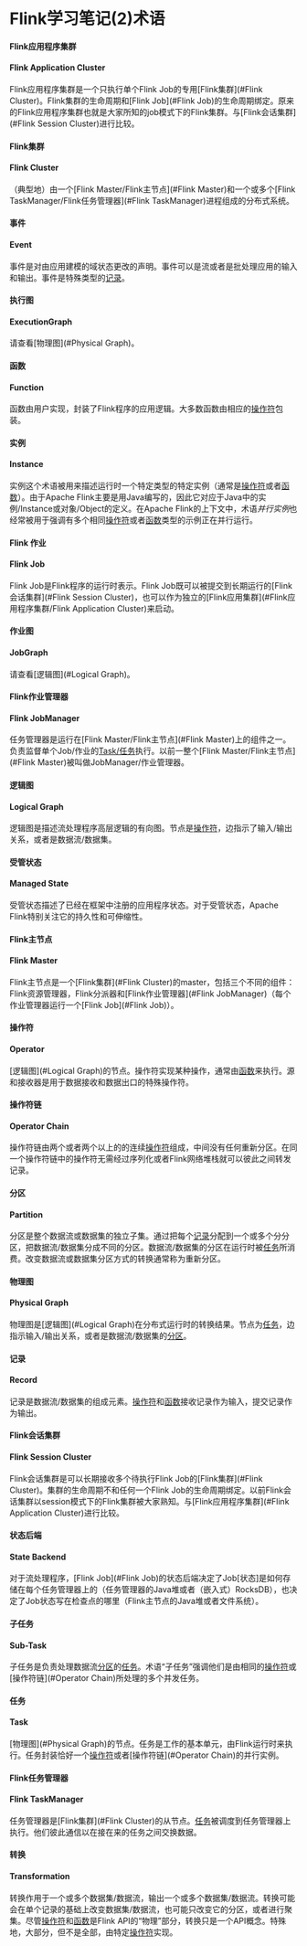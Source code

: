 # Flink学习笔记(2)术语

#### Flink应用程序集群

#### Flink Application Cluster

Flink应用程序集群是一个只执行单个Flink Job的专用[Flink集群](#Flink Cluster)。Flink集群的生命周期和[Flink Job](#Flink Job)的生命周期绑定。原来的Flink应用程序集群也就是大家所知的job模式下的Flink集群。与[Flink会话集群](#Flink Session Cluster)进行比较。



#### Flink集群

#### Flink Cluster

（典型地）由一个[Flink Master/Flink主节点](#Flink Master)和一个或多个[Flink TaskManager/Flink任务管理器](#Flink TaskManager)进程组成的分布式系统。



#### 事件

#### Event

事件是对由应用建模的域状态更改的声明。事件可以是流或者是批处理应用的输入和输出。事件是特殊类型的[记录](#Record)。



#### 执行图

#### ExecutionGraph

请查看[物理图](#Physical Graph)。



#### 函数

#### Function

函数由用户实现，封装了Flink程序的应用逻辑。大多数函数由相应的[操作符](#Operator)包装。



#### 实例

#### Instance

实例这个术语被用来描述运行时一个特定类型的特定实例（通常是[操作符](#Operator)或者[函数](#Function)）。由于Apache Flink主要是用Java编写的，因此它对应于Java中的实例/Instance或对象/Object的定义。在Apache Flink的上下文中，术语*并行实例*也经常被用于强调有多个相同[操作符](#Operator)或者[函数](#Function)类型的示例正在并行运行。



#### Flink 作业

#### Flink Job

Flink Job是Flink程序的运行时表示。Flink Job既可以被提交到长期运行的[Flink会话集群](#Flink Session Cluster)，也可以作为独立的[Flink应用集群](#Flink应用程序集群/Flink Application Cluster)来启动。



#### 作业图

#### JobGraph

请查看[逻辑图](#Logical Graph)。



#### Flink作业管理器

#### Flink JobManager

任务管理器是运行在[Flink Master/Flink主节点](#Flink Master)上的组件之一。负责监督单个Job/作业的[Task/任务](#Task)执行。以前一整个[Flink Master/Flink主节点](#Flink Master)被叫做JobManager/作业管理器。



#### 逻辑图

#### Logical Graph

逻辑图是描述流处理程序高层逻辑的有向图。节点是[操作符](#Operator)，边指示了输入/输出关系，或者是数据流/数据集。



#### 受管状态

#### Managed State

受管状态描述了已经在框架中注册的应用程序状态。对于受管状态，Apache Flink特别关注它的持久性和可伸缩性。



#### Flink主节点

#### Flink Master

Flink主节点是一个[Flink集群](#Flink Cluster)的master，包括三个不同的组件：Flink资源管理器，Flink分派器和[Flink作业管理器](#Flink JobManager)（每个作业管理器运行一个[Flink Job](#Flink Job)）。



#### 操作符

#### Operator

[逻辑图](#Logical Graph)的节点。操作符实现某种操作，通常由[函数](#Function)来执行。源和接收器是用于数据接收和数据出口的特殊操作符。



#### 操作符链

#### Operator Chain

操作符链由两个或者两个以上的的连续[操作符](#Operator)组成，中间没有任何重新分区。在同一个操作符链中的操作符无需经过序列化或者Flink网络堆栈就可以彼此之间转发记录。



#### 分区

#### Partition

分区是整个数据流或数据集的独立子集。通过把每个[记录](#Record)分配到一个或多个分分区，把数据流/数据集分成不同的分区。数据流/数据集的分区在运行时被[任务](#Task)所消费。改变数据流或数据集分区方式的转换通常称为重新分区。



#### 物理图

#### Physical Graph

物理图是[逻辑图](#Logical Graph)在分布式运行时的转换结果。节点为[任务](#Task)，边指示输入/输出关系，或者是数据流/数据集的[分区](#Partition)。



#### 记录

#### Record

记录是数据流/数据集的组成元素。[操作符](#Operator)和[函数](#Function)接收记录作为输入，提交记录作为输出。



#### Flink会话集群

#### Flink Session Cluster 

Flink会话集群是可以长期接收多个待执行Flink Job的[Flink集群](#Flink Cluster)。集群的生命周期不和任何一个Flink Job的生命周期绑定。以前Flink会话集群以session模式下的Flink集群被大家熟知。与[Flink应用程序集群](#Flink Application Cluster)进行比较。



#### 状态后端

#### State Backend

对于流处理程序，[Flink Job](#Flink Job)的状态后端决定了Job[状态]是如何存储在每个任务管理器上的（任务管理器的Java堆或者（嵌入式）RocksDB），也决定了Job状态写在检查点的哪里（Flink主节点的Java堆或者文件系统）。



#### 子任务

#### Sub-Task

子任务是负责处理数据流[分区](#Partition)的[任务](#Task)。术语“子任务”强调他们是由相同的[操作符](#Operator)或[操作符链](#Operator Chain)所处理的多个并发任务。



#### 任务

#### Task

[物理图](#Physical Graph)的节点。任务是工作的基本单元，由Flink运行时来执行。任务封装恰好一个[操作符](#Operator)或者[操作符链](#Operator Chain)的并行实例。



#### Flink任务管理器

#### Flink TaskManager

任务管理器是[Flink集群](#Flink Cluster)的从节点。[任务](#Task)被调度到任务管理器上执行。他们彼此通信以在接在来的任务之间交换数据。



#### 转换

#### Transformation

转换作用于一个或多个数据集/数据流，输出一个或多个数据集/数据流。转换可能会在单个记录的基础上改变数据集/数据流，也可能只改变它的分区，或者进行聚集。尽管[操作符](#Operator)和[函数](#Function)是Flink API的“物理”部分，转换只是一个API概念。特殊地，大部分，但不是全部，由特定[操作符](#Operator)实现。
